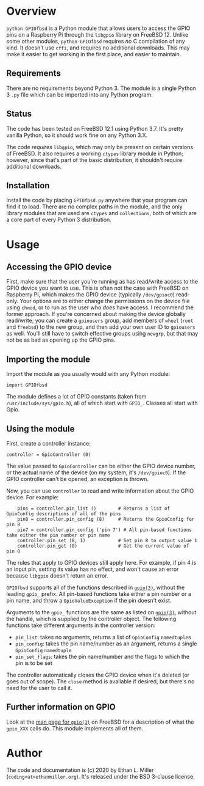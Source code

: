 # Overview

`python-GPIOfbsd` is a Python module that allows users to access the GPIO pins
on a Raspberry Pi through the `libgpio` library on FreeBSD 12. Unlike some
other modules, `python-GPIOfbsd` requires _no_ C compilation of any kind.
It doesn't use `cffi`, and requires no additional downloads. This may make it
easier to get working in the first place, and easier to maintain.

## Requirements

There are no requirements beyond Python 3. The module is a single Python 3
`.py` file which can be imported into any Python program.

## Status

The code has been tested on FreeBSD 12.1 using Python 3.7. It's pretty vanilla
Python, so it should work fine on any Python 3.X.

The code _requires_ `libgpio`, which may only be present on certain versions
of FreeBSD. It also requires a working `ctypes` library module in Python;
however, since that's part of the basic distribution, it shouldn't require
additional downloads.

## Installation

Install the code by placing `GPIOfbsd.py` anywhere that your program can find it to
load. There are no complex paths in the module, and the only library modules that
are used are `ctypes` and `collections`, both of which are a core part of every Python
3 distribution.

# Usage

## Accessing the GPIO device

First, make sure that the user you're running as has read/write access to the GPIO
device you want to use. This is often not the case with FreeBSD on Raspberry PI,
which makes the GPIO device (typically `/dev/gpioc0`) read-only. Your options are
to either change the permissions on the device file using `chmod`, or to run as
the user who _does_ have access. I recommend the former approach. If you're concerned
about making the device globally read/write, you can create a `gpiousers` group,
add members of `wheel` (`root` and `freebsd`) to the new group, and then add your
own user ID to `gpiousers` as well.
You'll still have to switch effective groups using `newgrp`, but that may not be as
bad as opening up the GPIO pins.

## Importing the module

Import the module as you usually would with any Python module:

`
    import GPIOfbsd
`

The module defines a lot of GPIO constants (taken from `/usr/include/sys/gpio.h`), all of
which start with `GPIO_`. Classes all start with Gpio.

## Using the module

First, create a controller instance:

`
    controller = GpioController (0)
`

The value passed to `GpioController` can be either the GPIO device number, or the actual name of the device
(on my system, it's `/dev/gpioc0`). If the GPIO controller can't be opened, an exception is thrown.

Now, you can use `controller` to read and write information about the GPIO device. For example:

```
    pins = controller.pin_list ()        # Returns a list of GpioConfig descriptions of all of the pins
    pin8 = controller.pin_config (8)     # Returns the GpioConfig for pin 8
    pin7 = controller.pin_config ('pin 7') # All pin-based functions take either the pin number or pin name
    controller.pin_set (8, 1)            # Set pin 8 to output value 1
    controller.pin_get (8)               # Get the current value of pin 8
```

The rules that apply to GPIO devices still apply here. For example, if pin 4 is an input pin, setting its value
has no effect, and won't cause an error because `libgpio` doesn't return an error.

`GPIOfbsd` supports all of the functions described in [`gpio(3)`](https://www.freebsd.org/cgi/man.cgi?gpio),
without the leading `gpio_` prefix. All pin-based functions take either a pin number or a pin name, and throw
a `GpioValueException` if the pin doesn't exist.

Arguments to the `gpio_` functions are the same as listed on [`gpio(3)`](https://www.freebsd.org/cgi/man.cgi?gpio),
without the handle, which is supplied by the controller object. The following functions take different arguments
in the controller version:

*  `pin_list`: takes no arguments, returns a list of `GpioConfig` `namedtuple`s
*  `pin_config`: takes the pin name/number as an argument, returns a single `GpioConfig` `namedtuple`
*  `pin_set_flags`: takes the pin name/number and the flags to which the pin is to be set

The controller automatically closes the GPIO device when it's deleted (or goes out of scope). The `close` method
is available if desired, but there's no need for the user to call it.

## Further information on GPIO

Look at the [man page for `gpio(3)`](https://www.freebsd.org/cgi/man.cgi?gpio)
on FreeBSD for a description of what the `gpio_XXX` calls do. This module
implements all of them.

# Author

The code and documentation is (c) 2020 by Ethan L. Miller (`coding<at>ethanmiller.org`).
It's released under the BSD 3-clause license.
